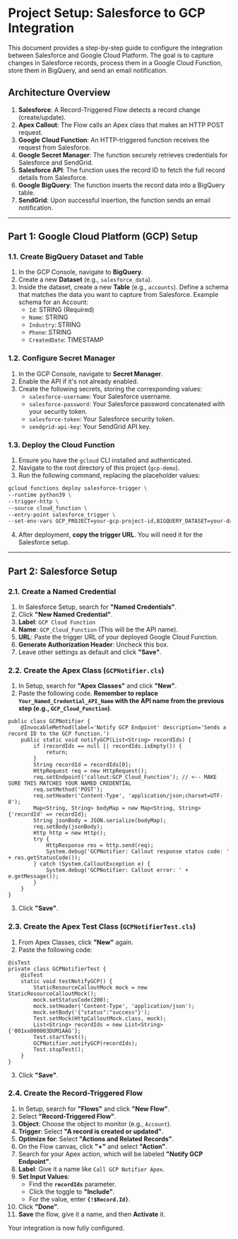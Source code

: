 # Project Setup: Salesforce to GCP Integration

This document provides a step-by-step guide to configure the integration between Salesforce and Google Cloud Platform. The goal is to capture changes in Salesforce records, process them in a Google Cloud Function, store them in BigQuery, and send an email notification.

## Architecture Overview

1.  **Salesforce**: A Record-Triggered Flow detects a record change (create/update).
2.  **Apex Callout**: The Flow calls an Apex class that makes an HTTP POST request.
3.  **Google Cloud Function**: An HTTP-triggered function receives the request from Salesforce.
4.  **Google Secret Manager**: The function securely retrieves credentials for Salesforce and SendGrid.
5.  **Salesforce API**: The function uses the record ID to fetch the full record details from Salesforce.
6.  **Google BigQuery**: The function inserts the record data into a BigQuery table.
7.  **SendGrid**: Upon successful insertion, the function sends an email notification.

---

## Part 1: Google Cloud Platform (GCP) Setup

### 1.1. Create BigQuery Dataset and Table

1.  In the GCP Console, navigate to **BigQuery**.
2.  Create a new **Dataset** (e.g., `salesforce_data`).
3.  Inside the dataset, create a new **Table** (e.g., `accounts`). Define a schema that matches the data you want to capture from Salesforce. Example schema for an Account:
    *   `Id`: STRING (Required)
    *   `Name`: STRING
    *   `Industry`: STRING
    *   `Phone`: STRING
    *   `CreatedDate`: TIMESTAMP

### 1.2. Configure Secret Manager

1.  In the GCP Console, navigate to **Secret Manager**.
2.  Enable the API if it's not already enabled.
3.  Create the following secrets, storing the corresponding values:
    *   `salesforce-username`: Your Salesforce username.
    *   `salesforce-password`: Your Salesforce password concatenated with your security token.
    *   `salesforce-token`: Your Salesforce security token.
    *   `sendgrid-api-key`: Your SendGrid API key.

### 1.3. Deploy the Cloud Function

1.  Ensure you have the `gcloud` CLI installed and authenticated.
2.  Navigate to the root directory of this project (`gcp-demo`).
3.  Run the following command, replacing the placeholder values:

```bash
gcloud functions deploy salesforce-trigger \
--runtime python39 \
--trigger-http \
--source cloud_function \
--entry-point salesforce_trigger \
--set-env-vars GCP_PROJECT=your-gcp-project-id,BIGQUERY_DATASET=your-dataset-id,BIGQUERY_TABLE=your-table-id,FROM_EMAIL=sender@example.com,TO_EMAILS=recipient1@example.com
```
4. After deployment, **copy the trigger URL**. You will need it for the Salesforce setup.

---

## Part 2: Salesforce Setup

### 2.1. Create a Named Credential

1.  In Salesforce Setup, search for **"Named Credentials"**.
2.  Click **"New Named Credential"**.
3.  **Label**: `GCP Cloud Function`
4.  **Name**: `GCP_Cloud_Function` (This will be the API name).
5.  **URL**: Paste the trigger URL of your deployed Google Cloud Function.
6.  **Generate Authorization Header**: Uncheck this box.
7.  Leave other settings as default and click **"Save"**.

### 2.2. Create the Apex Class (`GCPNotifier.cls`)

1.  In Setup, search for **"Apex Classes"** and click **"New"**.
2.  Paste the following code. **Remember to replace `Your_Named_Credential_API_Name` with the API name from the previous step (e.g., `GCP_Cloud_Function`)**.

```apex
public class GCPNotifier {
    @InvocableMethod(label='Notify GCP Endpoint' description='Sends a record ID to the GCP function.')
    public static void notifyGCP(List<String> recordIds) {
        if (recordIds == null || recordIds.isEmpty()) {
            return;
        }
        String recordId = recordIds[0];
        HttpRequest req = new HttpRequest();
        req.setEndpoint('callout:GCP_Cloud_Function'); // <-- MAKE SURE THIS MATCHES YOUR NAMED CREDENTIAL
        req.setMethod('POST');
        req.setHeader('Content-Type', 'application/json;charset=UTF-8');
        Map<String, String> bodyMap = new Map<String, String>{'recordId' => recordId};
        String jsonBody = JSON.serialize(bodyMap);
        req.setBody(jsonBody);
        Http http = new Http();
        try {
            HttpResponse res = http.send(req);
            System.debug('GCPNotifier: Callout response status code: ' + res.getStatusCode());
        } catch (System.CalloutException e) {
            System.debug('GCPNotifier: Callout error: ' + e.getMessage());
        }
    }
}
```
3. Click **"Save"**.

### 2.3. Create the Apex Test Class (`GCPNotifierTest.cls`)

1.  From Apex Classes, click **"New"** again.
2.  Paste the following code:

```apex
@isTest
private class GCPNotifierTest {
    @isTest
    static void testNotifyGCP() {
        StaticResourceCalloutMock mock = new StaticResourceCalloutMock();
        mock.setStatusCode(200);
        mock.setHeader('Content-Type', 'application/json');
        mock.setBody('{"status":"success"}');
        Test.setMock(HttpCalloutMock.class, mock);
        List<String> recordIds = new List<String>{'001xx000003DUM1AAG'};
        Test.startTest();
        GCPNotifier.notifyGCP(recordIds);
        Test.stopTest();
    }
}
```
3. Click **"Save"**.

### 2.4. Create the Record-Triggered Flow

1.  In Setup, search for **"Flows"** and click **"New Flow"**.
2.  Select **"Record-Triggered Flow"**.
3.  **Object**: Choose the object to monitor (e.g., `Account`).
4.  **Trigger**: Select **"A record is created or updated"**.
5.  **Optimize for**: Select **"Actions and Related Records"**.
6.  On the Flow canvas, click **"+"** and select **"Action"**.
7.  Search for your Apex action, which will be labeled **"Notify GCP Endpoint"**.
8.  **Label**: Give it a name like `Call GCP Notifier Apex`.
9.  **Set Input Values**:
    *   Find the **`recordIds`** parameter.
    *   Click the toggle to **"Include"**.
    *   For the value, enter **`{!$Record.Id}`**.
10. Click **"Done"**.
11. **Save** the flow, give it a name, and then **Activate** it.

Your integration is now fully configured.
